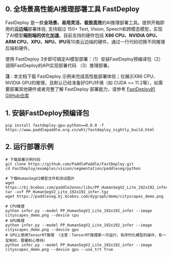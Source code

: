 ## 0. 全场景高性能AI推理部署工具 FastDeploy
FastDeploy 是一款**全场景、易用灵活、极致高效**的AI推理部署工具。提供开箱即用的**云边端**部署体验, 支持超过 150+ Text, Vision, Speech和跨模态模型，实现了AI模型**端到端的优化加速**。目前支持的硬件包括 **X86 CPU、NVIDIA GPU、ARM CPU、XPU、NPU、IPU**等10类云边端的硬件，通过一行代码切换不同推理后端和硬件。

使用 FastDeploy 3步即可搞定AI模型部署：（1）安装FastDeploy预编译包（2）调用FastDeploy的API实现部署代码 （3）推理部署。

**注** : 本文档下载 FastDeploy 示例来完成高性能部署体验；仅展示X86 CPU、NVIDIA GPU的推理，且默认已经准备好GPU环境（如 CUDA >= 11.2等），如需要部署其他硬件或者完整了解 FastDeploy 部署能力，请参考 [FastDeploy的GitHub仓库](https://github.com/PaddlePaddle/FastDeploy)


## 1. 安装FastDeploy预编译包
```
pip install fastdeploy-gpu-python==0.0.0 -f https://www.paddlepaddle.org.cn/whl/fastdeploy_nightly_build.html
```
## 2. 运行部署示例
```
# 下载部署示例代码
git clone https://github.com/PaddlePaddle/FastDeploy.git
cd FastDeploy/examples/vision/segmentation/paddleseg/python

# 下载HumanSegV2模型文件和测试图片
wget https://bj.bcebos.com/paddle2onnx/libs/PP_HumanSegV2_Lite_192x192_infer.tgz
tar -xvf PP_HumanSegV2_Lite_192x192_infer.tgz
wget https://paddleseg.bj.bcebos.com/dygraph/demo/cityscapes_demo.png

# CPU推理
python infer.py --model PP_HumanSegV2_Lite_192x192_infer --image cityscapes_demo.png --device cpu
# GPU推理
python infer.py --model PP_HumanSegV2_Lite_192x192_infer --image cityscapes_demo.png --device gpu
# GPU上使用TensorRT推理 （注意：TensorRT推理第一次运行，有序列化模型的操作，有一定耗时，需要耐心等待）
python infer.py --model PP_HumanSegV2_Lite_192x192_infer --image cityscapes_demo.png --device gpu --use_trt True
```